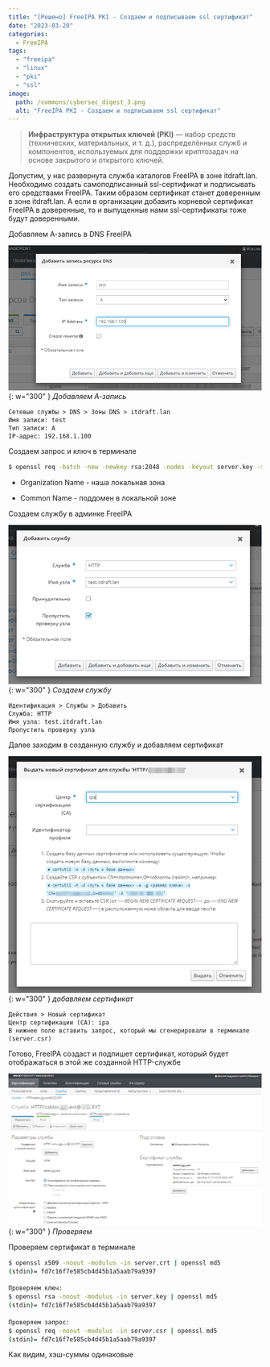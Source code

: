 ```yaml
---
title: "[Решено] FreeIPA PKI - Создаем и подписываем ssl сертификат"
date: "2023-03-20"
categories: 
  - FreeIPA
tags: 
  - "freeipa"
  - "linux"
  - "pki"
  - "ssl"
image:
  path: /commons/cybersec_digest_3.png
  alt: "FreeIPA PKI - Создаем и подписываем ssl сертификат"
---
```


> **Инфраструктура открытых ключей (PKI)** — набор средств (технических, материальных, и т. д.), распределённых служб и компонентов, используемых для поддержки криптозадач на основе закрытого и открытого ключей.

Допустим, у нас развернута служба каталогов FreeIPA в зоне itdraft.lan.
Необходимо создать самоподписанный ssl-сертификат и подписывать его средствами FreeIPA. Таким образом сертификат станет доверенным в зоне itdraft.lan. А если в организации добавить корневой сертификат FreeIPA в доверенные, то и выпущенные нами ssl-сертификаты тоже будут доверенными.

Добавляем А-запись в DNS FreeIPA

![](/assets/img/posts/2023/03/20/image-14.png){: w="300" }
_Добавляем А-запись_

```
Сетевые службы > DNS > Зоны DNS > itdraft.lan
Имя записи: test
Тип записи: А
IP-адрес: 192.168.1.100
```

Создаем запрос и ключ в терминале

```sh
$ openssl req -batch -new -newkey rsa:2048 -nodes -keyout server.key -subj '/C=RU/ST=Moscow/L=Moscow/O=ITDRAFT.LAN/OU=IT/CN=test.itdraft.lan/emailAddress=admin@itdraft.ru' -out server.csr
```

- Organization Name - наша локальная зона

- Common Name - поддомен в локальной зоне

Создаем службу в админке FreeIPA

![](/assets/img/posts/2023/03/20/image-15.png){: w="300" }
_Создаем службу_

```
Идентификация > Службы > Добавить
Служба: HTTP
Имя узла: test.itdraft.lan
Пропустить проверку узла
```

Далее заходим в созданную службу и добавляем сертификат

![](/assets/img/posts/2023/03/20/image-16.png){: w="300" }
_добавляем сертификат_

```
Действия > Новый сертификат 
Центр сертификации (CA): ipa
В нижнее поле вставить запрос, который мы сгенерировали в терминале (server.csr)
```

Готово, FreeIPA создаст и подпишет сертификат, который будет отображаться в этой же созданной HTTP-службе

![](/assets/img/posts/2023/03/20/image-17.png){: w="300" }
_Проверяем_

Проверяем сертификат в терминале

```sh
$ openssl x509 -noout -modulus -in server.crt | openssl md5
(stdin)= fd7c16f7e585cb4d45b1a5aab79a9397

Проверяем ключ:
$ openssl rsa -noout -modulus -in server.key | openssl md5
(stdin)= fd7c16f7e585cb4d45b1a5aab79a9397

Проверяем запрос:
$ openssl req -noout -modulus -in server.csr | openssl md5
(stdin)= fd7c16f7e585cb4d45b1a5aab79a9397
```

Как видим, хэш-суммы одинаковые